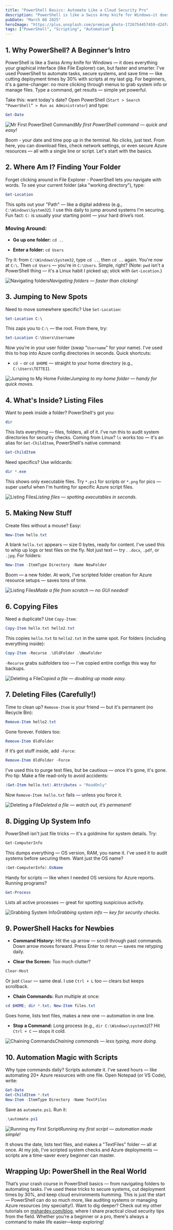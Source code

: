 ```yaml
---
title: "PowerShell Basics: Automate Like a Cloud Security Pro"
description: "PowerShell is like a Swiss Army knife for Windows—it does everything your graphical interface (like File Explorer) can, but faster and smarter."
pubDate: "March 08 2025"
heroImage: "https://plus.unsplash.com/premium_photo-1726754457459-d2dfa2e3a434?q=80&w=2070&auto=format&fit=crop&ixlib=rb-4.0.3&ixid=M3wxMjA3fDB8MHxwaG90by1wYWdlfHx8fGVufDB8fHx8fA%3D%3D"
tags: ["PowerShell", "Scripting", "Automation"]
---
```


## 1. Why PowerShell? A Beginner’s Intro

PowerShell is like a Swiss Army knife for Windows — it does everything your graphical interface (like File Explorer) can, but faster and smarter. I've used PowerShell to automate tasks, secure systems, and save time — like cutting deployment times by 30% with scripts at my last gig. For beginners, it's a game-changer: no more clicking through menus to grab system info or manage files. Type a command, get results — simple yet powerful.

Take this: want today's date? Open PowerShell (`Start > Search “PowerShell” > Run as Administrator`) and type:

```ps1
Get-Date
```

![Mr First PowerShell Command](https://delinvon.sirv.com/tetteis/powershell-basics/my-first-powershell-command.png)_My first PowerShell command — quick and easy!_

Boom - your date and time pop up in the terminal. No clicks, just text. From here, you can download files, check network settings, or even secure Azure resources — all with a single line or script. Let's start with the basics.

## 2. Where Am I? Finding Your Folder

Forget clicking around in File Explorer - PowerShell lets you navigate with words. To see your current folder (aka "working directory"), type:

```ps1
Get-Location
```

This spits out your "Path" — like a digital address (e.g., `C:\Windows\System32`). I use this daily to jump around systems I'm securing. Fun fact: `C:` is usually your starting point — your hard drive’s root.

### Moving Around: 

- **Go up one folder:** `cd ..`

- **Enter a folder:** `cd Users`

Try it: from `C:\Windows\System32`, type `cd ..`, then `cd ..` again. You're now at `C:\`. Then `cd Users` — you're in `C:\Users`. Simple, right? (Note: `pwd` isn't a PowerShell thing — it's a Linux habit I picked up; stick with `Get-Location`.)

![Navigating folders](https://delinvon.sirv.com/tetteis/powershell-basics/navigating-folders.png)_Navigating folders — faster than clicking!_

## 3. Jumping to New Spots

Need to move somewhere specific? Use `Set-Location`:

```ps1
Set-Location C:\
```

This zaps you to `C:\` — the root. From there, try:

```ps1
Set-Location C:\Users\Username
```

Now you’re in your user folder (swap "`Username`" for your name). I've used this to hop into Azure config directories in seconds. Quick shortcuts:

- `cd ~` or `cd $HOME` — straight to your home directory (e.g., `C:\Users\TETTEI`).

![Jumping to My Home Folder](https://delinvon.sirv.com/tetteis/powershell-basics/Jumping%20to%20my%20home%20folder.png)_Jumping to my home folder — handy for quick moves._

## 4. What's Inside? Listing Files

Want to peek inside a folder? PowerShell's got you:

```ps1
dir
```

This lists everything — files, folders, all of it. I've run this to audit system directories for security checks. Coming from Linux? `ls` works too — it's an alias for `Get-ChildItem`, PowerShell's native command:

```ps1
Get-ChildItem
```

Need specifics? Use wildcards:

```ps1
dir *.exe
```

This shows only executable files. Try `*.ps1` for scripts or `*.png` for pics — super useful when I'm hunting for specific Azure script files.

![Listing Files](https://delinvon.sirv.com/tetteis/powershell-basics/listing-files.png)_Listing files — spotting executables in seconds._

## 5. Making New Stuff

Create files without a mouse? Easy:

```ps1
New-Item hello.txt
```

A blank `hello.txt` appears — size 0 bytes, ready for content. I've used this to whip up logs or test files on the fly. Not just text — try .  `.docx`, `.pdf`, or `.jpg`. For folders:

```ps1
New-Item -ItemType Directory -Name NewFolder
```

Boom — a new folder. At work, I've scripted folder creation for Azure resource setups — saves tons of time.

![Listing Files](https://delinvon.sirv.com/tetteis/powershell-basics/made-a-file-from-scratch.png)_Made a file from scratch — no GUI needed!_


## 6. Copying Files

Need a duplicate? Use `Copy-Item`:

```ps1
Copy-Item hello.txt hello2.txt
```

This copies `hello.txt` to `hello2.txt` in the same spot. For folders (including everything inside):

```ps1
Copy-Item -Recurse .\OldFolder .\NewFolder
```

`-Recurse` grabs subfolders too — I've copied entire configs this way for backups.

![Deleting a File](https://delinvon.sirv.com/tetteis/powershell-basics/copied-a-file.png)_Copied a file — doubling up made easy._

## 7. Deleting Files (Carefully!)

Time to clean up? `Remove-Item` is your friend — but it's permanent (no Recycle Bin):


```ps1
Remove-Item hello2.txt
```

Gone forever. Folders too:

```ps1
Remove-Item OldFolder
```

If it’s got stuff inside, add `-Force`:

```ps1
Remove-Item OldFolder -Force
```

I've used this to purge test files, but be cautious — once it's gone, it's gone. Pro tip: Make a file read-only to avoid accidents:

```ps1
(Get-Item hello.txt).Attributes = "ReadOnly"
```

Now `Remove-Item hello.txt` fails — unless you force it.

![Deleting a File](https://delinvon.sirv.com/tetteis/powershell-basics/deleted-a-file.png)_Deleted a file — watch out, it’s permanent!_

## 8. Digging Up System Info

PowerShell isn't just file tricks — it's a goldmine for system details. Try:

```ps1
Get-ComputerInfo
```

This dumps everything — OS version, RAM, you name it. I've used it to audit systems before securing them. Want just the OS name?

```ps1
(Get-ComputerInfo).OsName
```

Handy for scripts — like when I needed OS versions for Azure reports. Running programs?

```ps1
Get-Process
```

Lists all active processes — great for spotting suspicious activity.

![Grabbing System Info](https://delinvon.sirv.com/tetteis/powershell-basics/grabbing-system-info.png)_Grabbing system info — key for security checks._

## 9. PowerShell Hacks for Newbies

- **Command History:** Hit the up arrow — scroll through past commands. Down arrow moves forward. Press Enter to rerun — saves me retyping daily.

- **Clear the Screen:** Too much clutter?

```ps1
Clear-Host
```

Or just `Clear` — same deal. I use `Ctrl + L` too — clears but keeps scrollback.

- **Chain Commands:** Run multiple at once:

```ps1
cd $HOME; dir *.txt; New-Item files.txt
```

Goes home, lists text files, makes a new one — automation in one line.

- **Stop a Command:** Long process (e.g., `dir C:\Windows\system32`)? Hit `Ctrl + C` — stops it cold.

![Chaining Commands](https://delinvon.sirv.com/tetteis/powershell-basics/chaining-commands.png)_Chaining commands — less typing, more doing._

## 10. Automation Magic with Scripts

Why type commands daily? Scripts automate it. I've saved hours — like automating 20+ Azure resources with one file. Open Notepad (or VS Code), write:

```ps1
Get-Date
Get-ChildItem *.txt
New-Item -ItemType Directory -Name TextFiles
```

Save as `automate.ps1`. Run it:

```ps1
.\automate.ps1
```

![Running my First Script](https://delinvon.sirv.com/tetteis/powershell-basics/my-first-script.png)_Running my first script — automation made simple!_

It shows the date, lists text files, and makes a "TextFiles" folder — all at once. At my job, I've scripted system checks and Azure deployments — scripts are a time-saver every beginner can master.

## Wrapping Up: PowerShell in the Real World
That’s your crash course in PowerShell basics — from navigating folders to automating tasks. I've used these tricks to secure systems, cut deployment times by 30%, and keep cloud environments humming. This is just the start — PowerShell can do so much more, like auditing systems or managing Azure resources (my specialty!). Want to dig deeper? Check out my other tutorials on [mshardey.com/blog](https://mshardey.com/blog/), where I share practical cloud security tips from the field. Whether you're a beginner or a pro, there's always a command to make life easier—keep exploring!







































